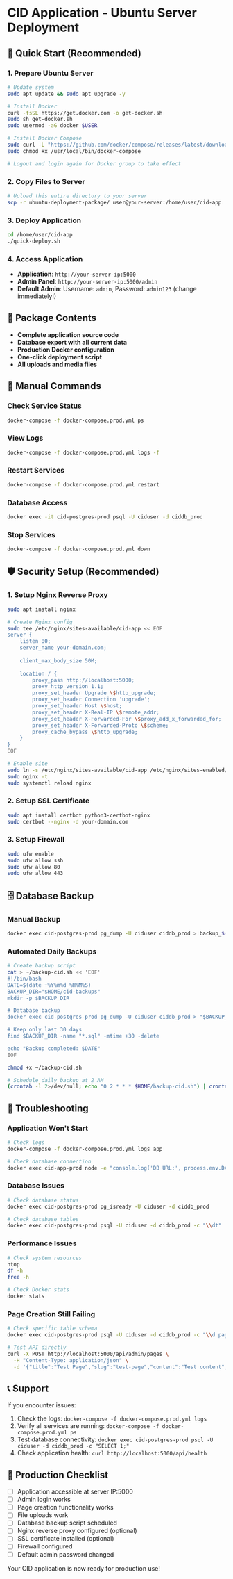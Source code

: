 # CID Application - Ubuntu Server Deployment

## 🚀 Quick Start (Recommended)

### 1. Prepare Ubuntu Server

```bash
# Update system
sudo apt update && sudo apt upgrade -y

# Install Docker
curl -fsSL https://get.docker.com -o get-docker.sh
sudo sh get-docker.sh
sudo usermod -aG docker $USER

# Install Docker Compose
sudo curl -L "https://github.com/docker/compose/releases/latest/download/docker-compose-$(uname -s)-$(uname -m)" -o /usr/local/bin/docker-compose
sudo chmod +x /usr/local/bin/docker-compose

# Logout and login again for Docker group to take effect
```

### 2. Copy Files to Server

```bash
# Upload this entire directory to your server
scp -r ubuntu-deployment-package/ user@your-server:/home/user/cid-app
```

### 3. Deploy Application

```bash
cd /home/user/cid-app
./quick-deploy.sh
```

### 4. Access Application

- **Application**: `http://your-server-ip:5000`
- **Admin Panel**: `http://your-server-ip:5000/admin`
- **Default Admin**: Username: `admin`, Password: `admin123` (change immediately!)

## 📁 Package Contents

- **Complete application source code**
- **Database export with all current data**
- **Production Docker configuration**
- **One-click deployment script**
- **All uploads and media files**

## 🔧 Manual Commands

### Check Service Status
```bash
docker-compose -f docker-compose.prod.yml ps
```

### View Logs
```bash
docker-compose -f docker-compose.prod.yml logs -f
```

### Restart Services
```bash
docker-compose -f docker-compose.prod.yml restart
```

### Database Access
```bash
docker exec -it cid-postgres-prod psql -U ciduser -d ciddb_prod
```

### Stop Services
```bash
docker-compose -f docker-compose.prod.yml down
```

## 🛡️ Security Setup (Recommended)

### 1. Setup Nginx Reverse Proxy

```bash
sudo apt install nginx

# Create Nginx config
sudo tee /etc/nginx/sites-available/cid-app << EOF
server {
    listen 80;
    server_name your-domain.com;
    
    client_max_body_size 50M;
    
    location / {
        proxy_pass http://localhost:5000;
        proxy_http_version 1.1;
        proxy_set_header Upgrade \$http_upgrade;
        proxy_set_header Connection 'upgrade';
        proxy_set_header Host \$host;
        proxy_set_header X-Real-IP \$remote_addr;
        proxy_set_header X-Forwarded-For \$proxy_add_x_forwarded_for;
        proxy_set_header X-Forwarded-Proto \$scheme;
        proxy_cache_bypass \$http_upgrade;
    }
}
EOF

# Enable site
sudo ln -s /etc/nginx/sites-available/cid-app /etc/nginx/sites-enabled/
sudo nginx -t
sudo systemctl reload nginx
```

### 2. Setup SSL Certificate

```bash
sudo apt install certbot python3-certbot-nginx
sudo certbot --nginx -d your-domain.com
```

### 3. Setup Firewall

```bash
sudo ufw enable
sudo ufw allow ssh
sudo ufw allow 80
sudo ufw allow 443
```

## 🗄️ Database Backup

### Manual Backup
```bash
docker exec cid-postgres-prod pg_dump -U ciduser ciddb_prod > backup_$(date +%Y%m%d).sql
```

### Automated Daily Backups
```bash
# Create backup script
cat > ~/backup-cid.sh << 'EOF'
#!/bin/bash
DATE=$(date +%Y%m%d_%H%M%S)
BACKUP_DIR="$HOME/cid-backups"
mkdir -p $BACKUP_DIR

# Database backup
docker exec cid-postgres-prod pg_dump -U ciduser ciddb_prod > "$BACKUP_DIR/db_backup_$DATE.sql"

# Keep only last 30 days
find $BACKUP_DIR -name "*.sql" -mtime +30 -delete

echo "Backup completed: $DATE"
EOF

chmod +x ~/backup-cid.sh

# Schedule daily backup at 2 AM
(crontab -l 2>/dev/null; echo "0 2 * * * $HOME/backup-cid.sh") | crontab -
```

## 🔧 Troubleshooting

### Application Won't Start
```bash
# Check logs
docker-compose -f docker-compose.prod.yml logs app

# Check database connection
docker exec cid-app-prod node -e "console.log('DB URL:', process.env.DATABASE_URL)"
```

### Database Issues
```bash
# Check database status
docker exec cid-postgres-prod pg_isready -U ciduser -d ciddb_prod

# Check database tables
docker exec cid-postgres-prod psql -U ciduser -d ciddb_prod -c "\\dt"
```

### Performance Issues
```bash
# Check system resources
htop
df -h
free -h

# Check Docker stats
docker stats
```

### Page Creation Still Failing
```bash
# Check specific table schema
docker exec cid-postgres-prod psql -U ciduser -d ciddb_prod -c "\\d pages"

# Test API directly
curl -X POST http://localhost:5000/api/admin/pages \
  -H "Content-Type: application/json" \
  -d '{"title":"Test Page","slug":"test-page","content":"Test content","isPublished":false}'
```

## 📞 Support

If you encounter issues:

1. Check the logs: `docker-compose -f docker-compose.prod.yml logs`
2. Verify all services are running: `docker-compose -f docker-compose.prod.yml ps`
3. Test database connectivity: `docker exec cid-postgres-prod psql -U ciduser -d ciddb_prod -c "SELECT 1;"`
4. Check application health: `curl http://localhost:5000/api/health`

## 🎯 Production Checklist

- [ ] Application accessible at server IP:5000
- [ ] Admin login works
- [ ] Page creation functionality works
- [ ] File uploads work
- [ ] Database backup script scheduled
- [ ] Nginx reverse proxy configured (optional)
- [ ] SSL certificate installed (optional)
- [ ] Firewall configured
- [ ] Default admin password changed

Your CID application is now ready for production use!